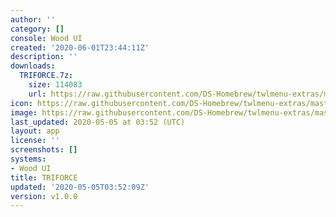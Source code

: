 ```yaml
---
author: ''
category: []
console: Wood UI
created: '2020-06-01T23:44:11Z'
description: ''
downloads:
  TRIFORCE.7z:
    size: 114083
    url: https://raw.githubusercontent.com/DS-Homebrew/twlmenu-extras/master/_nds/TWiLightMenu/akmenu/themes/TRIFORCE.7z
icon: https://raw.githubusercontent.com/DS-Homebrew/twlmenu-extras/master/unistore/icons/ak.png
image: https://raw.githubusercontent.com/DS-Homebrew/twlmenu-extras/master/unistore/icons/ak.png
last_updated: 2020-05-05 at 03:52 (UTC)
layout: app
license: ''
screenshots: []
systems:
- Wood UI
title: TRIFORCE
updated: '2020-05-05T03:52:09Z'
version: v1.0.0
---
```

